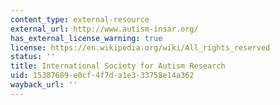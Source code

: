 ```yaml
---
content_type: external-resource
external_url: http://www.autism-insar.org/
has_external_license_warning: true
license: https://en.wikipedia.org/wiki/All_rights_reserved
status: ''
title: International Society for Autism Research
uid: 15387689-e0cf-4f7d-a1e3-33758e14a362
wayback_url: ''
---
```

